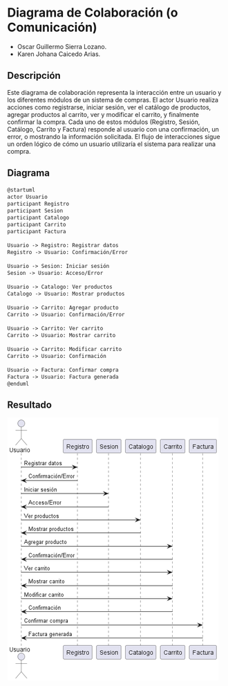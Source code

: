 # Diagrama de Colaboración (o Comunicación)
- Oscar Guillermo Sierra Lozano.
- Karen Johana Caicedo Arias.

## Descripción 
Este diagrama de colaboración representa la interacción entre un usuario y los diferentes módulos de un sistema de compras. El actor
Usuario realiza acciones como registrarse, iniciar sesión, ver el catálogo de productos, agregar productos al carrito, ver y
modificar el carrito, y finalmente confirmar la compra. Cada uno de estos módulos (Registro, Sesión, Catálogo, Carrito y Factura)
responde al usuario con una confirmación, un error, o mostrando la información solicitada. El flujo de interacciones sigue un orden
lógico de cómo un usuario utilizaría el sistema para realizar una compra.

## Diagrama
```plantuml
@startuml
actor Usuario
participant Registro
participant Sesion
participant Catalogo
participant Carrito
participant Factura

Usuario -> Registro: Registrar datos
Registro -> Usuario: Confirmación/Error

Usuario -> Sesion: Iniciar sesión
Sesion -> Usuario: Acceso/Error

Usuario -> Catalogo: Ver productos
Catalogo -> Usuario: Mostrar productos

Usuario -> Carrito: Agregar producto
Carrito -> Usuario: Confirmación/Error

Usuario -> Carrito: Ver carrito
Carrito -> Usuario: Mostrar carrito

Usuario -> Carrito: Modificar carrito
Carrito -> Usuario: Confirmación

Usuario -> Factura: Confirmar compra
Factura -> Usuario: Factura generada
@enduml
```
## Resultado
![Resultado](img/diagrama-colaboración.png)